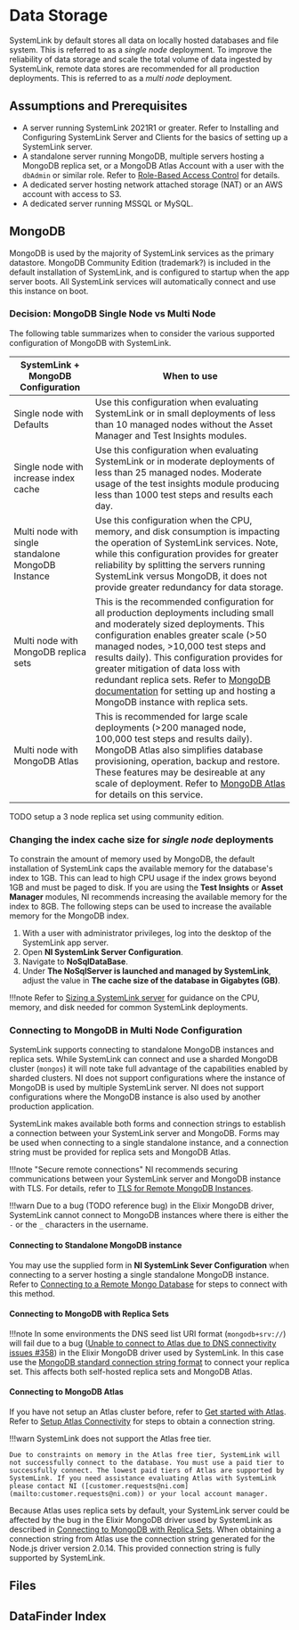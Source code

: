 # Data Storage

SystemLink by default stores all data on locally hosted databases and file system. This is referred to as a *single node* deployment. To improve the reliability of data storage and scale the total volume of data ingested by SystemLink, remote data stores are recommended for all production deployments. This is referred to as a *multi node* deployment.

## Assumptions and Prerequisites

- A server running SystemLink 2021R1 or greater. Refer to Installing and Configuring SystemLink Server and Clients for the basics of setting up a SystemLink server.
- A standalone server running MongoDB, multiple servers hosting a MongoDB replica set, or a MongoDB Atlas Account with a user with the `dbAdmin` or similar role. Refer to [Role-Based Access Control](https://docs.mongodb.com/manual/core/authorization/) for details.
- A dedicated server hosting network attached storage (NAT) or an AWS account with access to S3.
- A dedicated server running MSSQL or MySQL.

## MongoDB

MongoDB is used by the majority of SystemLink services as the primary datastore. MongoDB Community Edition (trademark?) is included in the default installation of SystemLink, and is configured to startup when the app server boots. All SystemLink services will automatically connect and use this instance on boot.

### Decision: MongoDB Single Node vs Multi Node

The following table summarizes when to consider the various supported configuration of MongoDB with SystemLink.

| SystemLink + MongoDB Configuration | When to use |
| ----------- | ----------- |
| Single node with Defaults     | Use this configuration when evaluating SystemLink or in small deployments of less than 10 managed nodes without the Asset Manager and Test Insights modules. |
| Single node with increase index cache   | Use this configuration when evaluating SystemLink or in moderate deployments of less than 25 managed nodes. Moderate usage of the test insights module producing less than 1000 test steps and results each day.     |
| Multi node with single standalone MongoDB Instance | Use this configuration when the CPU, memory, and disk consumption is impacting the operation of SystemLink services. Note, while this configuration provides for greater reliability by splitting the servers running SystemLink versus MongoDB, it does not provide greater redundancy for data storage.   |
| Multi node with MongoDB replica sets | This is the recommended configuration for all production deployments including small and moderately sized deployments. This configuration enables greater scale (>50 managed nodes, >10,000 test steps and results daily). This configuration provides for greater mitigation of data loss with redundant replica sets. Refer to [MongoDB documentation](https://docs.mongodb.com/manual/tutorial/deploy-replica-set/) for setting up and hosting a MongoDB instance with replica sets. |
| Multi node with MongoDB Atlas | This is recommended for large scale deployments (>200 managed node, 100,000 test steps and results daily). MongoDB Atlas also simplifies database provisioning, operation, backup and restore. These features may be desireable at any scale of deployment. Refer to [MongoDB Atlas](https://www.mongodb.com/cloud/atlas) for details on this service. |

TODO setup a 3 node replica set using community edition.

### Changing the index cache size for *single node* deployments

To constrain the amount of memory used by MongoDB, the default installation of SystemLink caps the available memory for the database's index to 1GB. This can lead to high CPU usage if the index grows beyond 1GB and must be paged to disk. If you are using the **Test Insights** or **Asset Manager** modules, NI recommends increasing the available memory for the index to 8GB. The following steps can be used to increase the available memory for the MongoDB index.
  
1. With a user with administrator privileges, log into the desktop of the SystemLink app server.
1. Open **NI SystemLink Server Configuration**.
1. Navigate to **NoSqlDataBase**.
1. Under **The NoSqlServer is launched and managed by SystemLink**, adjust the value in **The cache size of the database in Gigabytes (GB)**.

!!!note
    Refer to [Sizing a SystemLink server](https://www.ni.com/documentation/en/systemlink/latest/setup/sizing-a-systemlink-server/) for guidance on the CPU, memory, and disk needed for common SystemLink deployments.

### Connecting to MongoDB in Multi Node Configuration

SystemLink supports connecting to standalone MongoDB instances and replica sets. While SystemLink can connect and use a sharded MongoDB cluster (`mongos`) it will note take full advantage of the capabilities enabled by sharded clusters. NI does not support configurations where the instance of MongoDB is used by multiple SystemLink server. NI does not support configurations where the MongoDB instance is also used by another production application.

SystemLink makes available both forms and connection strings to establish a connection between your SystemLink server and MongoDB. Forms may be used when connecting to a single standalone instance, and a connection string must be provided for replica sets and MongoDB Atlas.

!!!note "Secure remote connections"
    NI recommends securing communications between your SystemLink server and MongoDB instance with TLS. For details, refer to [TLS for Remote MongoDB Instances](/network-security/network-security/#tls-for-remote-mongodb-instances).

!!!warn
    Due to a bug (TODO reference bug) in the Elixir MongoDB driver, SystemLink cannot connect to MongoDB instances where there is either the `-` or the `_` characters in the username.

#### Connecting to Standalone MongoDB instance

You may use the supplied form in **NI SystemLink Sever Configuration** when connecting to a server hosting a single standalone MongoDB instance. Refer to [Connecting to a Remote Mongo Database](https://www.ni.com/documentation/en/systemlink/latest/setup/remote-mongo-database/) for steps to connect with this method.

#### Connecting to MongoDB with Replica Sets

!!!note
    In some environments the DNS seed list URI format (`mongodb+srv://`) will fail due to a bug ([Unable to connect to Atlas due to DNS connectivity issues #358](https://github.com/kobil-systems/mongodb/issues/358)) in the Elixir MongoDB driver used by SystemLink. In this case use the [MongoDB standard connection string format](https://docs.mongodb.com/manual/reference/connection-string/#std-label-connections-standard-connection-string-format) to connect your replica set. This affects both self-hosted replica sets and MongoDB Atlas.

#### Connecting to MongoDB Atlas

If you have not setup an Atlas cluster before, refer to [Get started with Atlas](https://docs.atlas.mongodb.com/getting-started/). Refer to [Setup Atlas Connectivity](https://docs.mongodb.com/guides/cloud/connectionstring/) for steps to obtain a connection string.

!!!warn
    SystemLink does not support the Atlas free tier.

    Due to constraints on memory in the Atlas free tier, SystemLink will not successfully connect to the database. You must use a paid tier to successfully connect. The lowest paid tiers of Atlas are supported by SystemLink. If you need assistance evaluating Atlas with SystemLink please contact NI ([customer.requests@ni.com](mailto:customer.requests@ni.com)) or your local account manager.

Because Atlas uses replica sets by default, your SystemLink server could be affected by the bug in the Elixir MongoDB driver used by SystemLink as described in [Connecting to MongoDB with Replica Sets](#connecting-to-mongodb-with-replica-sets). When obtaining a connection string from Atlas use the connection string generated for the Node.js driver version 2.0.14. This provided connection string is fully supported by SystemLink.

## Files

## DataFinder Index
